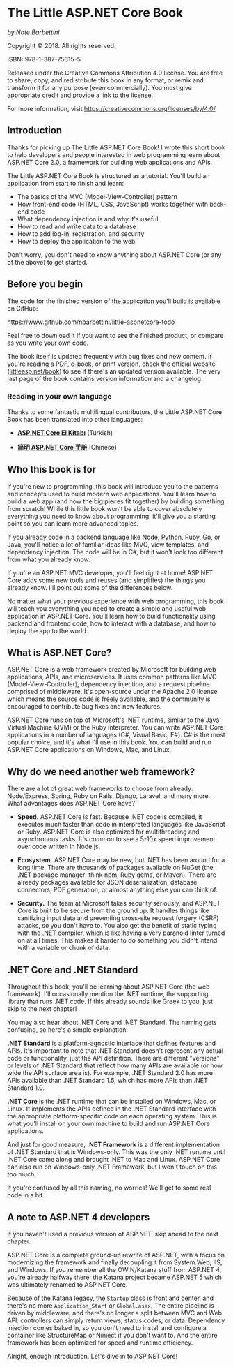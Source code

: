 # The Little ASP.NET Core Book

*by Nate Barbettini*

Copyright &copy; 2018. All rights reserved.

ISBN: 978-1-387-75615-5

Released under the Creative Commons Attribution 4.0 license. You are free to share, copy, and redistribute this book in any format, or remix and transform it for any purpose (even commercially). You must give appropriate credit and provide a link to the license.

For more information, visit https://creativecommons.org/licenses/by/4.0/

## Introduction
Thanks for picking up The Little ASP.NET Core Book! I wrote this short book to help developers and people interested in web programming learn about ASP.NET Core 2.0, a framework for building web applications and APIs.

The Little ASP.NET Core Book is structured as a tutorial. You'll build an application from start to finish and learn:

* The basics of the MVC (Model-View-Controller) pattern
* How front-end code (HTML, CSS, JavaScript) works together with back-end code
* What dependency injection is and why it's useful
* How to read and write data to a database
* How to add log-in, registration, and security
* How to deploy the application to the web

Don't worry, you don't need to know anything about ASP.NET Core (or any of the above) to get started.

## Before you begin

The code for the finished version of the application you'll build is available on GitHub:

https://www.github.com/nbarbettini/little-aspnetcore-todo

Feel free to download it if you want to see the finished product, or compare as you write your own code.

The book itself is updated frequently with bug fixes and new content. If you're reading a PDF, e-book, or print version, check the official website ([littleasp.net/book](http://www.littleasp.net/book)) to see if there's an updated version available. The very last page of the book contains version information and a changelog.

### Reading in your own language

Thanks to some fantastic multilingual contributors, the Little ASP.NET Core Book has been translated into other languages:

* [**ASP.NET Core El Kitabı**](https://sahinyanlik.gitbooks.io/kisa-asp-net-core-kitabi/) (Turkish)
 	 
* [**简明 ASP.NET Core 手册**](https://windsting.github.io/little-aspnetcore-book/book/) (Chinese)


## Who this book is for
If you're new to programming, this book will introduce you to the patterns and concepts used to build modern web applications. You'll learn how to build a web app (and how the big pieces fit together) by building something from scratch! While this little book won't be able to cover absolutely everything you need to know about programming, it'll give you a starting point so you can learn more advanced topics.

If you already code in a backend language like Node, Python, Ruby, Go, or Java, you'll notice a lot of familiar ideas like MVC, view templates, and dependency injection. The code will be in C#, but it won't look too different from what you already know.

If you're an ASP.NET MVC developer, you'll feel right at home! ASP.NET Core adds some new tools and reuses (and simplifies) the things you already know. I'll point out some of the differences below.

No matter what your previous experience with web programming, this book will teach you everything you need to create a simple and useful web application in ASP.NET Core. You'll learn how to build functionality using backend and frontend code, how to interact with a database, and how to deploy the app to the world.

## What is ASP.NET Core?
ASP.NET Core is a web framework created by Microsoft for building web applications, APIs, and microservices. It uses common patterns like MVC (Model-View-Controller), dependency injection, and a request pipeline comprised of middleware. It's open-source under the Apache 2.0 license, which means the source code is freely available, and the community is encouraged to contribute bug fixes and new features.

ASP.NET Core runs on top of Microsoft's .NET runtime, similar to the Java Virtual Machine (JVM) or the Ruby interpreter. You can write ASP.NET Core applications in a number of languages (C#, Visual Basic, F#). C# is the most popular choice, and it's what I'll use in this book. You can build and run ASP.NET Core applications on Windows, Mac, and Linux.

## Why do we need another web framework?
There are a lot of great web frameworks to choose from already: Node/Express, Spring, Ruby on Rails, Django, Laravel, and many more. What advantages does ASP.NET Core have?

* **Speed.** ASP.NET Core is fast. Because .NET code is compiled, it executes much faster than code in interpreted languages like JavaScript or Ruby. ASP.NET Core is also optimized for multithreading and asynchronous tasks. It's common to see a 5-10x speed improvement over code written in Node.js.

* **Ecosystem.** ASP.NET Core may be new, but .NET has been around for a long time. There are thousands of packages available on NuGet (the .NET package manager; think npm, Ruby gems, or Maven). There are already packages available for JSON deserialization, database connectors, PDF generation, or almost anything else you can think of.

* **Security.** The team at Microsoft takes security seriously, and ASP.NET Core is built to be secure from the ground up. It handles things like sanitizing input data and preventing cross-site request forgery (CSRF) attacks, so you don't have to. You also get the benefit of static typing with the .NET compiler, which is like having a very paranoid linter turned on at all times. This makes it harder to do something you didn't intend with a variable or chunk of data.

## .NET Core and .NET Standard
Throughout this book, you'll be learning about ASP.NET Core (the web framework). I'll occasionally mention the .NET runtime, the supporting library that runs .NET code. If this already sounds like Greek to you, just skip to the next chapter!

You may also hear about .NET Core and .NET Standard. The naming gets confusing, so here's a simple explanation:

**.NET Standard** is a platform-agnostic interface that defines features and APIs. It's important to note that .NET Standard doesn't represent any actual code or functionality, just the API definition. There are different "versions" or levels of .NET Standard that reflect how many APIs are available (or how wide the API surface area is). For example, .NET Standard 2.0 has more APIs available than .NET Standard 1.5, which has more APIs than .NET Standard 1.0.

**.NET Core** is the .NET runtime that can be installed on Windows, Mac, or Linux. It implements the APIs defined in the .NET Standard interface with the appropriate platform-specific code on each operating system. This is what you'll install on your own machine to build and run ASP.NET Core applications.

And just for good measure, **.NET Framework** is a different implementation of .NET Standard that is Windows-only. This was the only .NET runtime until .NET Core came along and brought .NET to Mac and Linux. ASP.NET Core can also run on Windows-only .NET Framework, but I won't touch on this too much.

If you're confused by all this naming, no worries! We'll get to some real code in a bit.

## A note to ASP.NET 4 developers
If you haven't used a previous version of ASP.NET, skip ahead to the next chapter.

ASP.NET Core is a complete ground-up rewrite of ASP.NET, with a focus on modernizing the framework and finally decoupling it from System.Web, IIS, and Windows. If you remember all the OWIN/Katana stuff from ASP.NET 4, you're already halfway there: the Katana project became ASP.NET 5 which was ultimately renamed to ASP.NET Core.

Because of the Katana legacy, the `Startup` class is front and center, and there's no more `Application_Start` or `Global.asax`. The entire pipeline is driven by middleware, and there's no longer a split between MVC and Web API: controllers can simply return views, status codes, or data. Dependency injection comes baked in, so you don't need to install and configure a container like StructureMap or Ninject if you don't want to. And the entire framework has been optimized for speed and runtime efficiency.

Alright, enough introduction. Let's dive in to ASP.NET Core!
